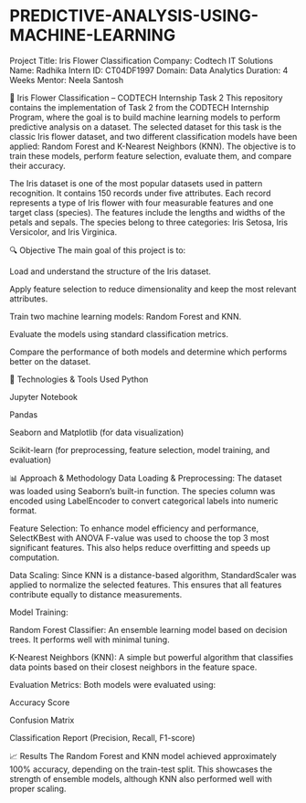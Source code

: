 # PREDICTIVE-ANALYSIS-USING-MACHINE-LEARNING
Project Title: Iris Flower Classification
Company: Codtech IT Solutions
Name: Radhika
Intern ID: CT04DF1997
Domain: Data Analytics
Duration: 4 Weeks
Mentor: Neela Santosh

🌸 Iris Flower Classification – CODTECH Internship Task 2
This repository contains the implementation of Task 2 from the CODTECH Internship Program, where the goal is to build machine learning models to perform predictive analysis on a dataset. The selected dataset for this task is the classic Iris flower dataset, and two different classification models have been applied: Random Forest and K-Nearest Neighbors (KNN). The objective is to train these models, perform feature selection, evaluate them, and compare their accuracy.

The Iris dataset is one of the most popular datasets used in pattern recognition. It contains 150 records under five attributes. Each record represents a type of Iris flower with four measurable features and one target class (species). The features include the lengths and widths of the petals and sepals. The species belong to three categories: Iris Setosa, Iris Versicolor, and Iris Virginica.

🔍 Objective
The main goal of this project is to:

Load and understand the structure of the Iris dataset.

Apply feature selection to reduce dimensionality and keep the most relevant attributes.

Train two machine learning models: Random Forest and KNN.

Evaluate the models using standard classification metrics.

Compare the performance of both models and determine which performs better on the dataset.

📌 Technologies & Tools Used
Python

Jupyter Notebook

Pandas

Seaborn and Matplotlib (for data visualization)

Scikit-learn (for preprocessing, feature selection, model training, and evaluation)

📊 Approach & Methodology
Data Loading & Preprocessing:
The dataset was loaded using Seaborn’s built-in function. The species column was encoded using LabelEncoder to convert categorical labels into numeric format.

Feature Selection:
To enhance model efficiency and performance, SelectKBest with ANOVA F-value was used to choose the top 3 most significant features. This also helps reduce overfitting and speeds up computation.

Data Scaling:
Since KNN is a distance-based algorithm, StandardScaler was applied to normalize the selected features. This ensures that all features contribute equally to distance measurements.

Model Training:

Random Forest Classifier: An ensemble learning model based on decision trees. It performs well with minimal tuning.

K-Nearest Neighbors (KNN): A simple but powerful algorithm that classifies data points based on their closest neighbors in the feature space.

Evaluation Metrics:
Both models were evaluated using:

Accuracy Score

Confusion Matrix

Classification Report (Precision, Recall, F1-score)

📈 Results
The Random Forest and KNN model achieved approximately 100% accuracy, depending on the train-test split. This showcases the strength of ensemble models, although KNN also performed well with proper scaling.

